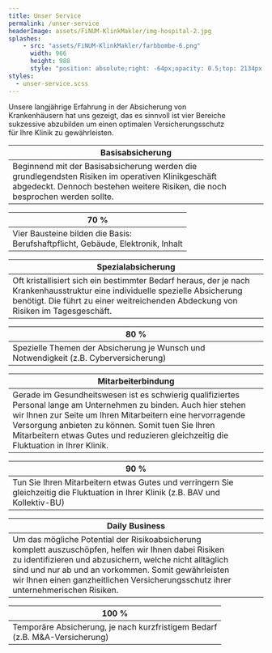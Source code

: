 ```yaml
---
title: Unser Service
permalink: /unser-service
headerImage: assets/FiNUM-KlinkMakler/img-hospital-2.jpg
splashes:
    - src: "assets/FiNUM-KlinkMakler/farbbombe-6.png"
      width: 966
      height: 988
      style: "position: absolute;right: -64px;opacity: 0.5;top: 2134px;"
styles:
  - unser-service.scss
---
```


Unsere langjährige Erfahrung in der Absicherung von <br>
Krankenhäusern hat uns gezeigt, das es sinnvoll ist vier Bereiche <br>
sukzessive abzubilden um einen optimalen Versicherungsschutz <br>
für Ihre Klinik zu gewährleisten.


| Basisabsicherung |
|-|
| Beginnend mit der Basisabsicherung werden die grundlegendsten Risiken im operativen Klinikgeschäft abgedeckt. Dennoch bestehen weitere Risiken, die noch besprochen werden sollte.  |

| 70 % |
|-|
| Vier Bausteine bilden die Basis: <br>Berufshaftpflicht, Gebäude, Elektronik, Inhalt |



| Spezialabsicherung |
|-|
| Oft kristallisiert sich ein bestimmter Bedarf heraus, der je nach Krankenhausstruktur eine individuelle spezielle Absicherung benötigt. Die führt zu einer weitreichenden Abdeckung von Risiken im Tagesgeschäft. |

| 80 % |
|-|
| Spezielle Themen der Absicherung je Wunsch und Notwendigkeit (z.B. Cyberversicherung) |



| Mitarbeiterbindung |
|-|
| Gerade im Gesundheitswesen ist es schwierig qualifiziertes Personal lange am Unternehmen zu binden. Auch hier stehen wir Ihnen zur Seite um Ihren Mitarbeitern eine hervorragende Versorgung anbieten zu können. Somit tuen Sie Ihren Mitarbeitern etwas Gutes und reduzieren gleichzeitig die Fluktuation in Ihrer Klinik. |

| 90 % |
|-|
| Tun Sie Ihren Mitarbeitern etwas Gutes und verringern Sie gleichzeitig die Fluktuation in Ihrer Klinik (z.B. BAV und Kollektiv-BU) |



| Daily Business |
|-|
| Um das mögliche Potential der Risikoabsicherung <br>komplett auszuschöpfen, helfen wir Ihnen dabei Risiken <br>zu identifizieren und abzusichern, welche nicht alltäglich <br>sind und nur ab und an vorkommen. Somit gewährleisten <br>wir Ihnen einen ganzheitlichen Versicherungsschutz ihrer unternehmerischen Risiken. |

| 100 % |
|-|
| Temporäre Absicherung, je nach kurzfristigem Bedarf <br>(z.B. M&A-Versicherung) |


